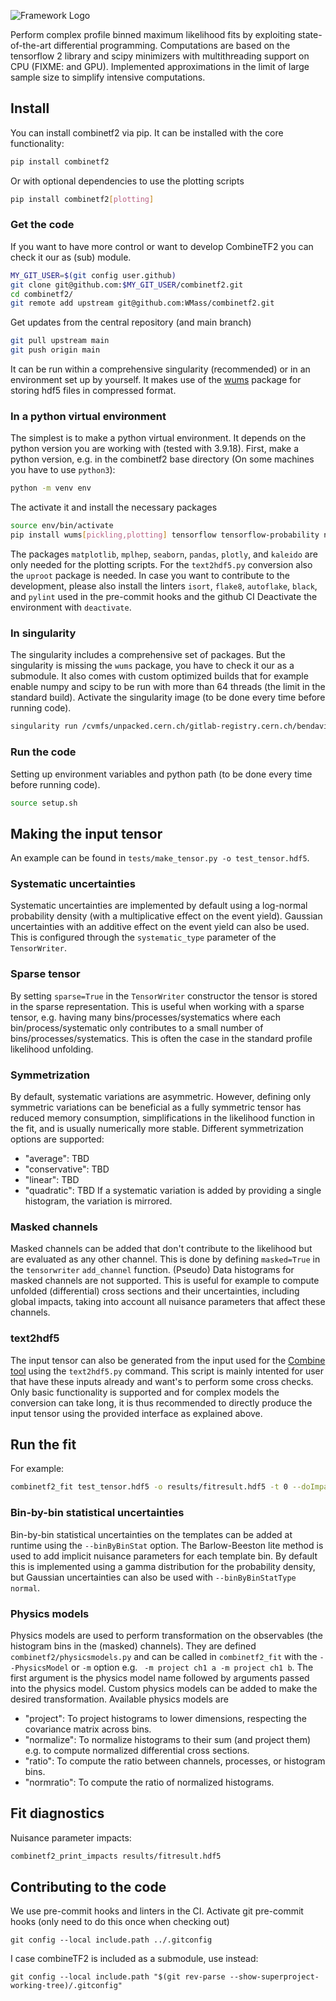 ![Framework Logo](data/logo/logo.svg)

Perform complex profile binned maximum likelihood fits by exploiting state-of-the-art differential programming. 
Computations are based on the tensorflow 2 library and scipy minimizers with multithreading support on CPU (FIXME: and GPU).
Implemented approximations in the limit of large sample size to simplify intensive computations.

## Install

You can install combinetf2 via pip. It can be installed with the core functionality:
```bash
pip install combinetf2
```
Or with optional dependencies to use the plotting scripts
```bash
pip install combinetf2[plotting]
```


### Get the code

If you want to have more control or want to develop CombineTF2 you can check it our as (sub) module.

```bash
MY_GIT_USER=$(git config user.github)
git clone git@github.com:$MY_GIT_USER/combinetf2.git
cd combinetf2/
git remote add upstream git@github.com:WMass/combinetf2.git
```

Get updates from the central repository (and main branch)
```bash
git pull upstream main
git push origin main
```

It can be run within a comprehensive singularity (recommended) or in an environment set up by yourself. 
It makes use of the [wums](https://pypi.org/project/wums) package for storing hdf5 files in compressed format.

### In a python virtual environment
The simplest is to make a python virtual environment. It depends on the python version you are working with (tested with 3.9.18).
First, make a python version, e.g. in the combinetf2 base directory (On some machines you have to use `python3`):
```bash
python -m venv env
```
The activate it and install the necessary packages
```bash
source env/bin/activate
pip install wums[pickling,plotting] tensorflow tensorflow-probability numpy h5py hist scipy matplotlib mplhep seaborn pandas plotly kaleido
```
The packages `matplotlib`, `mplhep`, `seaborn`, `pandas`, `plotly`, and `kaleido` are only needed for the plotting scripts. 
For the `text2hdf5.py` conversion also the `uproot` package is needed.
In case you want to contribute to the development, please also install the linters `isort`, `flake8`, `autoflake`, `black`, and `pylint` used in the pre-commit hooks and the github CI
Deactivate the environment with `deactivate`.

### In singularity
The singularity includes a comprehensive set of packages. 
But the singularity is missing the `wums` package, you have to check it our as a submodule.
It also comes with custom optimized builds that for example enable numpy and scipy to be run with more than 64 threads (the limit in the standard build).
Activate the singularity image (to be done every time before running code). 
```bash
singularity run /cvmfs/unpacked.cern.ch/gitlab-registry.cern.ch/bendavid/cmswmassdocker/wmassdevrolling\:latest
```

### Run the code
Setting up environment variables and python path (to be done every time before running code).
```bash
source setup.sh
```

## Making the input tensor
An example can be found in ```tests/make_tensor.py -o test_tensor.hdf5```. 

### Systematic uncertainties
Systematic uncertainties are implemented by default using a log-normal probability density (with a multiplicative effect on the event yield).  Gaussian uncertainties with an additive effect on the event yield can also be used.  This is configured through the `systematic_type` parameter of the `TensorWriter`.

### Sparse tensor
By setting `sparse=True` in the `TensorWriter` constructor the tensor is stored in the sparse representation. 
This is useful when working with a sparse tensor, e.g. having many bins/processes/systematics where each bin/process/systematic only contributes to a small number of bins/processes/systematics. 
This is often the case in the standard profile likelihood unfolding. 

### Symmetrization
By default, systematic variations are asymmetric. 
However, defining only symmetric variations can be beneficial as a fully symmetric tensor has reduced memory consumption, simplifications in the likelihood function in the fit, and is usually numerically more stable. 
Different symmetrization options are supported:
 * "average": TBD
 * "conservative": TBD
 * "linear": TBD
 * "quadratic": TBD
If a systematic variation is added by providing a single histogram, the variation is mirrored. 

### Masked channels
Masked channels can be added that don't contribute to the likelihood but are evaluated as any other channel. 
This is done by defining `masked=True` in the `tensorwriter` `add_channel` function. 
(Pseudo) Data histograms for masked channels are not supported.
This is useful for example to compute unfolded (differential) cross sections and their uncertainties, including global impacts, taking into account all nuisance parameters that affect these channels.

### text2hdf5
The input tensor can also be generated from the input used for the [Combine tool](https://link.springer.com/article/10.1007/s41781-024-00121-4)  using the `text2hdf5.py` command.
This script is mainly intented for user that have these inputs already and want's to perform some cross checks.
Only basic functionality is supported and for complex models the conversion can take long, it is thus recommended to directly produce the input tensor using the provided interface as explained above. 

## Run the fit
For example:
```bash
combinetf2_fit test_tensor.hdf5 -o results/fitresult.hdf5 -t 0 --doImpacts --globalImpacts --binByBinStat --saveHists --computeHistErrors
```

### Bin-by-bin statistical uncertainties
Bin-by-bin statistical uncertainties on the templates can be added at runtime using the `--binByBinStat` option.  The Barlow-Beeston lite method is used to add implicit nuisance parameters for each template bin.  By default this is implemented using a gamma distribution for the probability density, but Gaussian uncertainties can also be used with `--binByBinStatType normal`.

### Physics models
Physics models are used to perform transformation on the observables (the histogram bins in the (masked) channels). 
They are defined `combinetf2/physicsmodels.py` and can be called in `combinetf2_fit` with the `--PhysicsModel` or `-m` option e.g. ` -m project ch1 a -m project ch1 b`. 
The first argument is the physics model name followed by arguments passed into the physics model.
Custom physics models can be added to make the desired transformation. Available physics models are
 * "project": To project histograms to lower dimensions, respecting the covariance matrix across bins.
 * "normalize": To normalize histograms to their sum (and project them) e.g. to compute normalized differential cross sections.
 * "ratio": To compute the ratio between channels, processes, or histogram bins.
 * "normratio": To compute the ratio of normalized histograms.

## Fit diagnostics

Nuisance parameter impacts:
```bash
combinetf2_print_impacts results/fitresult.hdf5
```

## Contributing to the code

We use pre-commit hooks and linters in the CI. Activate git pre-commit hooks (only need to do this once when checking out)
```
git config --local include.path ../.gitconfig
```
I case combineTF2 is included as a submodule, use instead:
```
git config --local include.path "$(git rev-parse --show-superproject-working-tree)/.gitconfig"
```

